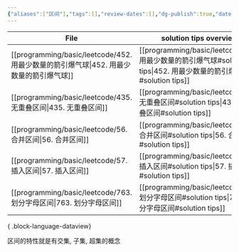 ```yaml
---
{"aliases":["区间"],"tags":[],"review-dates":[],"dg-publish":true,"date-created":"2023-08-29-Tue, 2:38:28 pm","date-modified":"2023-08-29-Tue, 2:42:13 pm","permalink":"/programming/basic/algorithm/math/math-interval/","dgPassFrontmatter":true}
---
```



| File                                                                 | solution tips overview             |
| -------------------------------------------------------------------- | ---------------------------------- |
| [[programming/basic/leetcode/452. 用最少数量的箭引爆气球\|452. 用最少数量的箭引爆气球]] | [[programming/basic/leetcode/452. 用最少数量的箭引爆气球#solution tips\|452. 用最少数量的箭引爆气球#solution tips]] |
| [[programming/basic/leetcode/435. 无重叠区间\|435. 无重叠区间]]             | [[programming/basic/leetcode/435. 无重叠区间#solution tips\|435. 无重叠区间#solution tips]]       |
| [[programming/basic/leetcode/56. 合并区间\|56. 合并区间]]                 | [[programming/basic/leetcode/56. 合并区间#solution tips\|56. 合并区间#solution tips]]         |
| [[programming/basic/leetcode/57. 插入区间\|57. 插入区间]]                 | [[programming/basic/leetcode/57. 插入区间#solution tips\|57. 插入区间#solution tips]]         |
| [[programming/basic/leetcode/763. 划分字母区间\|763. 划分字母区间]]           | [[programming/basic/leetcode/763. 划分字母区间#solution tips\|763. 划分字母区间#solution tips]]      |

{ .block-language-dataview}

区间的特性就是有交集, 子集, 超集的概念
